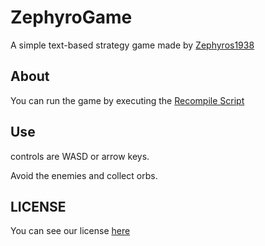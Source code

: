 # ZephyroGame

A simple text-based strategy game made by [Zephyros1938](https://github.com/Zephyros1938)

## About

You can run the game by executing the [Recompile Script](/recompile.sh)

## Use

controls are WASD or arrow keys.

Avoid the enemies and collect orbs.

## LICENSE

You can see our license [here](/LICENSE)
